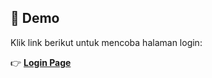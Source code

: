 ## 🚀 Demo

Klik link berikut untuk mencoba halaman login:

👉 [**Login Page**](https://usermanagement-8yj4.vercel.app/login)
